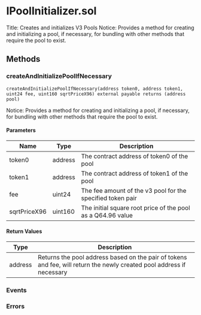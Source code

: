 
# IPoolInitializer.sol
Title: Creates and initializes V3 Pools
Notice: Provides a method for creating and initializing a pool, if necessary, for bundling with other methods that require the pool to exist.

## Methods
### createAndInitializePoolIfNecessary
```solidity
createAndInitializePoolIfNecessary(address token0, address token1, uint24 fee, uint160 sqrtPriceX96) external payable returns (address pool)
```
Notice: Provides a method for creating and initializing a pool, if necessary, for bundling with other methods that require the pool to exist.
#### Parameters

| Name | Type | Description |
|---|---|---|
| token0 | address | The contract address of token0 of the pool |
| token1 | address | The contract address of token1 of the pool |
| fee | uint24 | The fee amount of the v3 pool for the specified token pair |
| sqrtPriceX96 | uint160 | The initial square root price of the pool as a Q64.96 value |

#### Return Values

| Type | Description |
|---|---|
address | Returns the pool address based on the pair of tokens and fee, will return the newly created pool address if necessary |


### Events

### Errors

